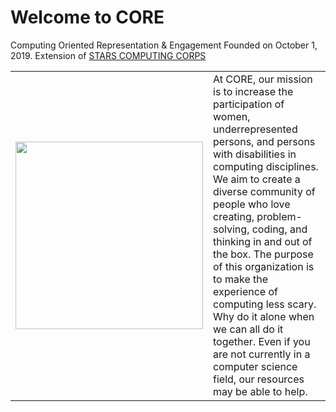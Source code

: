 # Welcome to CORE

Computing Oriented Representation & Engagement
Founded on October 1, 2019. 
Extension of [STARS COMPUTING CORPS](https://www.starscomputingcorps.org)

|  |  |
|--|--|
| <img src="https://avatars3.githubusercontent.com/u/70347203?s=200&v=4" width = "300" /> | At CORE, our mission is to increase the participation of women, underrepresented persons, and persons with disabilities in computing disciplines. We aim to create a diverse community of people who love creating, problem-solving, coding, and thinking in and out of the box. The purpose of this organization is to make the experience of computing less scary. Why do it alone when we can all do it together. Even if you are not currently in a computer science field, our resources may be able to help.|

<br/>

